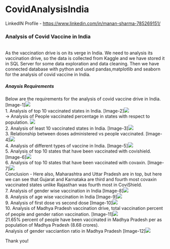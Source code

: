 # CovidAnalysisIndia
LinkedIN Profile - https://www.linkedin.com/in/manan-sharma-785269151/
<br>
<h3> Analysis of Covid Vaccine in India</h3>
<br>
As the vaccination drive is on its verge in India. We need to analysis its vaccination drive, so the data is collected from Kaggle and we have stored it in SQL Server for some data exploration and data cleaning. Then we have connected database with python and used pandas,matplotlib and seaborn for the analysis of covid vaccine in India.
<br>
<h5> Anaysis Requirements</h5>
Below are the requirements for the analysis of covid vaccine drive in India.
[Image-1]<img src= "https://github.com/manansharma27/CovidAnalysisIndia/blob/main/requirement.PNG">
<br>
1. Analysis of top 10 vaccinated states in India.
[Image-2]<img src= "https://github.com/manansharma27/CovidAnalysisIndia/blob/main/top10vaccinated.PNG">
<br>
-> Analysis of People vaccinated percentage in states with respect to population.
<img src= "https://github.com/manansharma27/CovidAnalysisIndia/blob/main/vaccine_percent.PNG">
<br>
2. Analysis of least 10 vaccinated states in India.
[Image-3]<img src= "https://github.com/manansharma27/CovidAnalysisIndia/blob/main/leat10.PNG">
<br>
3. Relationship between doses administered vs people vaccinated.
[Image-4]<img src= "https://github.com/manansharma27/CovidAnalysisIndia/blob/main/doses_vaccine.PNG">
<br>
4. Analysis of different types of vaccine in India.
[Image-5]<img src= "https://github.com/manansharma27/CovidAnalysisIndia/blob/main/vaccine_ratio.PNG">
<br>
5. Analysis of top 10 states that have been vaccinated with covishield.
[Image-6]<img src= "https://github.com/manansharma27/CovidAnalysisIndia/blob/main/top10covishield.PNG">
<br>
6. Analysis of top 10 states that have been vaccinated with covaxin.
[Image-7]<img src= "https://github.com/manansharma27/CovidAnalysisIndia/blob/main/top10covaxin.PNG">
<br>
Conclusion - Here also, Maharashtra and Uttar Pradesh are in top, but here we can see that Gujarat and Karnataka are third and fourth most covaxin vaccinated states unlike Rajasthan was fourth most in CoviShield.
<br>
7. Analysis of gender wise vaccination in India
[Image-8]<img src= "https://github.com/manansharma27/CovidAnalysisIndia/blob/main/gender_ratio.PNG">
<br>
8. Analysis of age wise vaccination in India
[Image-9]<img src= "https://github.com/manansharma27/CovidAnalysisIndia/blob/main/age_ratio.PNG">
<br>
9. Analysis of first dose vs second dose
[Image-10]<img src= "https://github.com/manansharma27/CovidAnalysisIndia/blob/main/dose_ratio.PNG">
<br>
10. Analysis of Madhya Pradesh vaccination drive, total vaccination percent of people and gender ration vaccination.
[Image-11]<img src= "https://github.com/manansharma27/CovidAnalysisIndia/blob/main/vaccine_mp.PNG">
<br>
21.65% percent of people have been vaccinated in Madhya Pradesh per as population of Madhya Pradesh (8.68 crores).
<br>
Analysis of gender vacciantion ratio in Madhya Pradesh
[Image-12]<img src= "https://github.com/manansharma27/CovidAnalysisIndia/blob/main/gender_mp.PNG">

Thank you!


